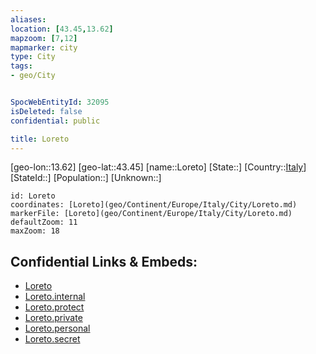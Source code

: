 ```yaml
---
aliases: 
location: [43.45,13.62]
mapzoom: [7,12] 
mapmarker: city 
type: City
tags:
- geo/City


SpocWebEntityId: 32095
isDeleted: false
confidential: public

title: Loreto
---
```

[geo-lon::13.62]
[geo-lat::43.45]
[name::Loreto]
[State::]
[Country::[Italy](geo/Continent/Europe/Italy.md)]
[StateId::]
[Population::]
[Unknown::]


```leaflet
id: Loreto
coordinates: [Loreto](geo/Continent/Europe/Italy/City/Loreto.md)
markerFile: [Loreto](geo/Continent/Europe/Italy/City/Loreto.md)
defaultZoom: 11 
maxZoom: 18
```


## Confidential Links & Embeds: 
- [Loreto](../../../../../../_public/geo/Continent/Europe/Italy/City/Loreto.md) 
- [Loreto.internal](../../../../../../_internal/geo/Continent/Europe/Italy/City/Loreto.internal.md) 
- [Loreto.protect](../../../../../../_protect/geo/Continent/Europe/Italy/City/Loreto.protect.md) 
- [Loreto.private](../../../../../../_private/geo/Continent/Europe/Italy/City/Loreto.private.md) 
- [Loreto.personal](../../../../../../_personal/geo/Continent/Europe/Italy/City/Loreto.personal.md) 
- [Loreto.secret](../../../../../../_secret/geo/Continent/Europe/Italy/City/Loreto.secret.md) 
